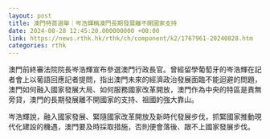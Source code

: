 ```yaml
---
layout: post
title: 澳門特首選舉｜岑浩輝稱澳門長期發展離不開國家支持
date: 2024-08-28 12:45:20.000000000 +08:00
link: https://news.rthk.hk/rthk/ch/component/k2/1767961-20240828.htm
categories: rthk
---
```


澳門前終審法院院長岑浩輝宣布參選澳門行政長官。曾經留學葡萄牙的岑浩輝在記者會上以葡語回應記者提問，指出澳門未來的經濟政治發展面臨不能迴避的問題，澳門如何融入國家發展大局、如何服務國家改革開放，澳門作為中央的特區是責無旁貸，澳門的長期發展離不開國家的支持、祖國的強大靠山。

岑浩輝說，融入國家發展、緊隨國家改革開放及新時代發展步伐，抓緊國家推動現代化建設的機遇，澳門要及時採取措施，否則便會落後、跟不上國家發展步伐。
